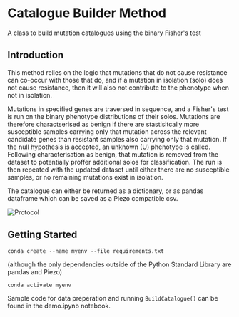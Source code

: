 # Catalogue Builder Method

A class to build mutation catalogues using the binary Fisher's test

## Introduction

This method relies on the logic that mutations that do not cause resistance can co-occur with those that do, and if a mutation in isolation (solo) does not cause resistance, then it will also not contribute to the phenotype when not in isolation.

Mutations in specified genes are traversed in sequence, and a Fisher's test is run on the binary phenotype distributions of their solos. Mutations are therefore charactserised as benign if there are stastisitcally more susceptible samples carrying only that mutation across the relevant candidate genes than resistant samples also carrying only that mutation. If the null hypothesis is accepted, an unknown (U) phenotype is called. Following characterisation as benign, that mutation is removed from the dataset to potentially proffer additional solos for classification. The run is then repeated with the updated dataset until either there are no susceptible samples, or no remaining mutations exist in isolation.

The catalogue can either be returned as a dictionary, or as pandas dataframe which can be saved as a Piezo compatible csv.

![Protocol](https://github.com/DylanAdlard/catalogue_builder_demo/imgs/protocol.png)

## Getting Started

`conda create --name myenv --file requirements.txt`

(although the only dependencies outside of the Python Standard Library are pandas and Piezo)

`conda activate myenv`

Sample code for data preperation and running `BuildCatalogue()` can be found in the demo.ipynb notebook.
